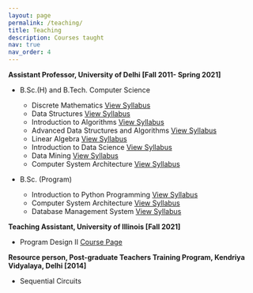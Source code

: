 ```yaml
---
layout: page
permalink: /teaching/
title: Teaching
description: Courses taught
nav: true
nav_order: 4
---
```

**Assistant Professor, University of Delhi [Fall 2011- Spring 2021]**
* B.Sc.(H) and B.Tech. Computer Science
  * Discrete Mathematics <a href="/assets/pdf/teaching/Discrete Structures.pdf">View Syllabus</a>
  * Data Structures <a href="/assets/pdf/teaching/CSHT 203 Data Structures.pdf">View Syllabus</a>
  * Introduction to Algorithms <a href="/assets/pdf/teaching/Design and Analysis of Algorithms 32341402.pdf">View Syllabus</a>
  * Advanced Data Structures and Algorithms <a href="/assets/pdf/teaching/Advanced Algorithms.pdf">View Syllabus</a>
  * Linear Algebra <a href="/assets/pdf/teaching/Linear Algebra.pdf">View Syllabus</a>
  * Introduction to Data Science <a href="/assets/pdf/teaching/Data Science.pdf">View Syllabus</a>
  * Data Mining <a href="/assets/pdf/teaching/Data Mining.pdf">View Syllabus</a>
  * Computer System Architecture <a href="/assets/pdf/teaching/CSA(H).pdf">View Syllabus</a>

* B.Sc. (Program)
  * Introduction to Python Programming <a href="/assets/pdf/teaching/python.pdf">View Syllabus</a>
  * Computer System Architecture <a href="/assets/pdf/teaching/CSA CSPT303 and LC3.pdf">View Syllabus</a>
  * Database Management System <a href="/assets/pdf/teaching/BSc Prog Comp Science dbms.pdf">View Syllabus</a>

**Teaching Assistant, University of Illinois [Fall 2021]**
  * Program Design II <a href= "https://sites.google.com/view/uiccs-141fall2021/home-syllabus">Course Page</a>

**Resource person, Post-graduate Teachers Training Program, Kendriya Vidyalaya, Delhi [2014]**
  * Sequential Circuits
